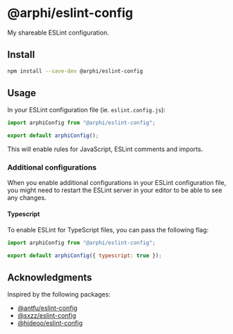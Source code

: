 # @arphi/eslint-config

My shareable ESLint configuration.

## Install

```sh
npm install --save-dev @arphi/eslint-config
```

## Usage

In your ESLint configuration file (ie. `eslint.config.js`):

```js
import arphiConfig from "@arphi/eslint-config";

export default arphiConfig();
```

This will enable rules for JavaScript, ESLint comments and imports.

### Additional configurations

When you enable additional configurations in your ESLint configuration file, you might need to restart the ESLint server in your editor to be able to see any changes.

#### Typescript

To enable ESLint for TypeScript files, you can pass the following flag:

```js
import arphiConfig from "@arphi/eslint-config";

export default arphiConfig({ typescript: true });
```

## Acknowledgments

Inspired by the following packages:

- [@antfu/eslint-config](https://github.com/antfu/eslint-config)
- [@sxzz/eslint-config](https://github.com/sxzz/eslint-config)
- [@hideoo/eslint-config](https://github.com/HiDeoo/eslint-config)
